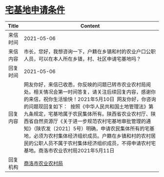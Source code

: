 # <a href="http://www.shangluo.gov.cn/zmhd/ldxxxx.jsp?urltype=leadermail.LeaderMailContentUrl&wbtreeid=1112&leadermailid=7210">宅基地申请条件</a>
| Title |                                                                                                                                    Content                                                                                                                                    |
|:-----:|-------------------------------------------------------------------------------------------------------------------------------------------------------------------------------------------------------------------------------------------------------------------------------|
| 来信时间  | 2021-05-06                                                                                                                                                                                                                                                                    |
| 来信内容  | 市长，您好，我想咨询一下，户籍在乡镇和村的农业户口公职人员，可以在本人所在乡镇，村、社区申请宅基地吗？                                                                                                                                                                                                                           |
| 回复时间  | 2021-05-06                                                                                                                                                                                                                                                                    |
| 回复内容  | 网友你好，来信已收悉，你反映的问题已转市农业农村局阅处。相关情况会第一时间答复，请关注后续回复内容，感谢你的来信，祝你生活愉快！2021年5月10日  网友你好，你咨询的问题现回复如下：  按照《中华人民共和国土地管理法》第九条规定，宅基地属于农民集体所有。陕西省农业农村厅、陕西省自然资源厅《关于进一步规范农村宅基地审批管理的通知》（陕农发〔2021〕5号）明确，申请农民集体所有的宅基地，必须为农村集体经济组织成员。户籍在乡镇和村的农村居民的公职人员不属于农村集体经济组织成员，不得申请农村宅基地。商洛市农业农村局2021年5月11日 |
| 回复机构  | <a href="../../categories/agencies/商洛市农业农村局.md">商洛市农业农村局</a>                                                                                                                                                                                                                  |